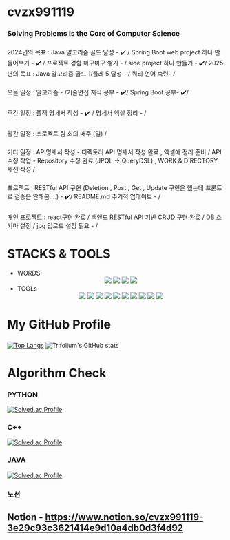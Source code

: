 # cvzx991119
### Solving Problems is the Core of Computer Science
        
###
2024년의 목표 : Java 알고리즘 골드 달성 - ✔️ / Spring Boot web project 하나 만들어보기 - ✔️ / 프로젝트 경험 마구마구 쌓기 - / side project 하나 만들기 - ✔️/
2025년의 목표 : Java 알고리즘 골드 1/플레 5 달성 - / 쿼리 언어 숙련- /

### 
오늘 일정 :   알고리즘 - /기술면접 지식 공부 - ✔️/ Spring Boot 공부- ✔️/                    
###
주간 일정 :  플젝 명세서 작성 - ✔️ / 명세서 엑셀 정리 - / 
           
###
월간 일정 :   프로젝트 팀 회의 매주 (일) / 

###
기타 일정 :    API명세서 작성 - 디렉토리 API 명세서 작성 완료 , 엑셀에 정리 준비 / API 수정 작업 - Repository 수정 완료 (JPQL -> QueryDSL) , WORK & DIRECTORY 세션 작성 / 

###
프로젝트 :     RESTful API 구현 (Deletion , Post , Get , Update 구현은 했는데 프론트로 검증은 안해봄....) - ✔️/ README.md 주기적 업데이트 - /
###
개인 프로젝트  :  react구현 완료 / 백엔드 RESTful API 기반 CRUD 구현 완료 / DB 스키마 설정 / jpg 업로드 설정 필요 - /


# STACKS & TOOLS
- WORDS
  <div align = "center">
          <img src="https://img.shields.io/badge/C-A8B9CC?style=for-the-badge&logo=C&logoColor=white">
          <img src="https://img.shields.io/badge/python-3776AB?style=for-the-badge&logo=Python&logoColor=white">
          <img src="https://img.shields.io/badge/Java-000000?style=for-the-badge&logo=openjdk&logoColor=white">
          <img src="https://img.shields.io/badge/C++-00599C?style=for-the-badge&logo=C++&logoColor=white">
- TOOLs
  <div align = "center">
          <img src="https://img.shields.io/badge/visual%20studio%20code-007ACC?style=for-the-badge&logo=visualstudiocode&logoColor=white">
          <img src="https://img.shields.io/badge/intellij%20idea-000000?style=for-the-badge&logo=intellijidea&logoColor=white">
          <img src="https://img.shields.io/badge/Spring%20Boot-6DB33F?style=for-the-badge&logo=springboot&logoColor=white">
          <img src="https://img.shields.io/badge/Spring%20Security-6DB33F?style=for-the-badge&logo=springsecurity&logoColor=white">
          <img src="https://img.shields.io/badge/MySQL-4479A1?style=for-the-badge&logo=mysql&logoColor=white">
          <img src="https://img.shields.io/badge/PostgreSQL-4169E1?style=for-the-badge&logo=postgresql&logoColor=white">
          <img src="https://img.shields.io/badge/apache%20kafka-231F20?style=for-the-badge&logo=apachekafka&logoColor=white">
          <img src="https://img.shields.io/badge/Docker-2496ED?style=for-the-badge&logo=docker&logoColor=white">
          <img src="https://img.shields.io/badge/Github-181717?style=for-the-badge&logo=github&logoColor=white">
          <img src="https://img.shields.io/badge/React-61DAFB?style=for-the-badge&logo=react&logoColor=white">
          
  

# My GitHub Profile
  ###
  [![Top Langs](https://github-readme-stats.vercel.app/api/top-langs/?username=kimmj-stale)](https://github.com/kimmj-stale/github-readme-stats)
  ![Trifolium's GitHub stats](https://github-readme-stats.vercel.app/api?username=kimmj-stale&show_icons=true&theme=dark)
  

# Algorithm Check
### PYTHON
[![Solved.ac Profile](http://mazassumnida.wtf/api/v2/generate_badge?boj=cvzx991119)](https://solved.ac/cvzx991119/)
### C++
[![Solved.ac Profile](http://mazassumnida.wtf/api/v2/generate_badge?boj=trifolium991119)](https://solved.ac/trifolium991119/)
### JAVA
[![Solved.ac Profile](http://mazassumnida.wtf/api/v2/generate_badge?boj=verox0304)](https://solved.ac/verox0304/)

### 노션
## Notion - https://www.notion.so/cvzx991119-3e29c93c3621414e9d10a4db0d3f4d92
